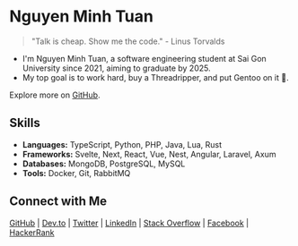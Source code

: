 # Nguyen Minh Tuan

> "Talk is cheap. Show me the code." - Linus Torvalds

- I'm Nguyen Minh Tuan, a software engineering student at Sai Gon University since 2021, aiming to graduate by 2025.
- My top goal is to work hard, buy a Threadripper, and put Gentoo on it 💯.

Explore more on [GitHub](https://github.com/tnowad?tab=repositories).

## Skills

- **Languages:** TypeScript, Python, PHP, Java, Lua, Rust
- **Frameworks:** Svelte, Next, React, Vue, Nest, Angular, Laravel, Axum
- **Databases:** MongoDB, PostgreSQL, MySQL
- **Tools:** Docker, Git, RabbitMQ

## Connect with Me

[GitHub](https://github.com/tnowad) | [Dev.to](https://dev.to/tnowad) | [Twitter](https://twitter.com/tnowad_t) | [LinkedIn](https://linkedin.com/in/tnowad) | [Stack Overflow](https://stackoverflow.com/users/20390656) | [Facebook](https://fb.com/tnowad) | [HackerRank](https://www.hackerrank.com/tnowad)
